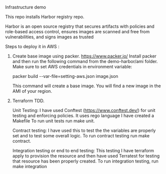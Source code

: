 Infrastructure demo

This repo installs Harbor registry repo.

Harbor is an open source registry that 
secures artifacts with policies and role-based access control, ensures images are scanned and free from vulnerabilities, and signs images as trusted

Steps to deploy it in AWS :

1. Create base image using packer.
   https://www.packer.io/
   Install packer and then run the following command from the demo-harbor/ami folder. Make sure to set AWS credentials in environment variable:

   packer build --var-file=setting-aws.json image.json
   
   This command will create a base image. You will find a new image in the AMI of your region.


2. Terraform TDD.
   
   Unit Testing:
   I have used Conftest (https://www.conftest.dev/) for unit testing and enforcing policies.
   It uses rego language
   I have created a Makefile 
   To run unit tests run make unit.
   
   
   Contract testing:
   I have used this to test the the variables are properly set and to test some overall logic.
   To run contract testing run make contract.

   Integration testing or end to end testing:
   This testing I have terraform apply to provision the resource and then have used Terratest for testing that resource has been properly created.
   To run integration testing, run make integration
   

   
